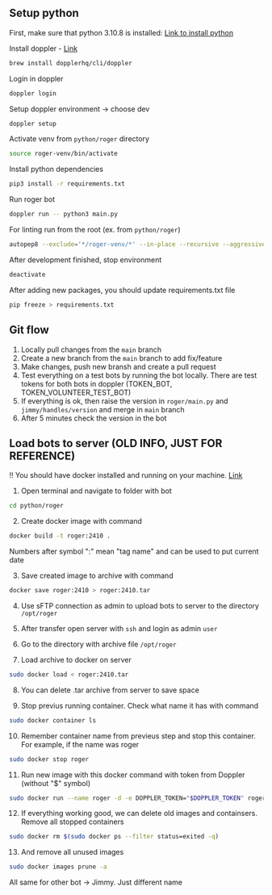 ## Setup python

First, make sure that python 3.10.8 is installed: [Link to install python](https://www.python.org/downloads/)

Install doppler - [Link](https://docs.doppler.com/docs/install-cli)

```bash
brew install dopplerhq/cli/doppler
```

Login in doppler

```bash
doppler login
```

Setup doppler environment -> choose dev

```bash
doppler setup
```

Activate venv from `python/roger` directory

```bash
source roger-venv/bin/activate
```

Install python dependencies

```bash
pip3 install -r requirements.txt
```

Run roger bot

```bash
doppler run -- python3 main.py
```

For linting run from the root (ex. from `python/roger`)

```bash
autopep8 --exclude='*/roger-venv/*' --in-place --recursive --aggressive . && pylint **.py
```

After development finished, stop environment

```bash
deactivate
```

After adding new packages, you should update requirements.txt file

```bash
pip freeze > requirements.txt
```

## Git flow

1. Locally pull changes from the `main` branch
2. Create a new branch from the `main` branch to add fix/feature
3. Make changes, push new bransh and create a pull request
4. Test everything on a test bots by running the bot locally. There are test tokens for both bots in doppler (TOKEN_BOT, TOKEN_VOLUNTEER_TEST_BOT)
5. If everything is ok, then raise the version in `roger/main.py` and `jimmy/handles/version` and merge in `main` branch
6. After 5 minutes check the version in the bot

## Load bots to server (OLD INFO, JUST FOR REFERENCE)

!! You should have docker installed and running on your machine. [Link](https://docs.docker.com/desktop/install/mac-install/)

1. Open terminal and navigate to folder with bot

```bash
cd python/roger
```

2. Create docker image with command

```bash
docker build -t roger:2410 .
```

Numbers after symbol ":" mean "tag name" and can be used to put current date

3. Save created image to archive with command

```bash
docker save roger:2410 > roger:2410.tar
```

4. Use sFTP connection as admin to upload bots to server to the directory `/opt/roger`

5. After transfer open server with `ssh` and login as admin `user`

6. Go to the directory with archive file `/opt/roger`

7. Load archive to docker on server

```bash
sudo docker load < roger:2410.tar
```

8. You can delete .tar archive from server to save space

9. Stop previus running container. Check what name it has with command

```bash
sudo docker container ls
```

10. Remember container name from previeus step and stop this container. For example, if the name was roger

```bash
sudo docker stop roger
```

11. Run new image with this docker command with token from Doppler (without "$" symbol)

```bash
sudo docker run --name roger -d -e DOPPLER_TOKEN="$DOPPLER_TOKEN" roger:2410
```

12. If everything working good, we can delete old images and containsers. Remove all stopped containers

```bash
sudo docker rm $(sudo docker ps --filter status=exited -q)
```

13. And remove all unused images

```bash
sudo docker images prune -a
```

All same for other bot -> Jimmy. Just different name

```

```
